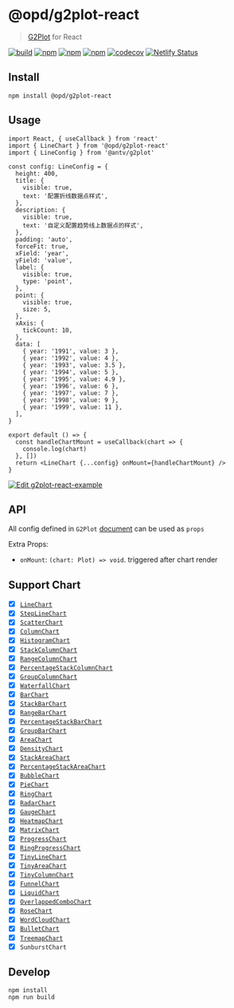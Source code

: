 # @opd/g2plot-react

> [G2Plot](https://g2plot.antv.vision/) for React

[![build](https://github.com/open-data-plan/g2plot-react/workflows/build/badge.svg)](https://github.com/open-data-plan/g2plot-react/actions?query=workflow%3Abuild)
[![npm](https://img.shields.io/npm/v/@opd/g2plot-react.svg)](https://www.npmjs.com/package/@opd/g2plot-react)
[![npm](https://img.shields.io/npm/dm/@opd/g2plot-react.svg)](https://www.npmjs.com/package/@opd/g2plot-react)
[![npm](https://img.shields.io/npm/l/@opd/g2plot-react.svg)](https://www.npmjs.com/package/@opd/g2plot-react)
[![codecov](https://codecov.io/gh/open-data-plan/g2plot-react/branch/master/graph/badge.svg)](https://codecov.io/gh/open-data-plan/g2plot-react)
[![Netlify Status](https://api.netlify.com/api/v1/badges/d6ca5967-fa39-43e7-bb73-05c9ac665d5b/deploy-status)](https://app.netlify.com/sites/g2plot-react/deploys)

## Install

```
npm install @opd/g2plot-react
```

## Usage

```tsx
import React, { useCallback } from 'react'
import { LineChart } from '@opd/g2plot-react'
import { LineConfig } from '@antv/g2plot'

const config: LineConfig = {
  height: 400,
  title: {
    visible: true,
    text: '配置折线数据点样式',
  },
  description: {
    visible: true,
    text: '自定义配置趋势线上数据点的样式',
  },
  padding: 'auto',
  forceFit: true,
  xField: 'year',
  yField: 'value',
  label: {
    visible: true,
    type: 'point',
  },
  point: {
    visible: true,
    size: 5,
  },
  xAxis: {
    tickCount: 10,
  },
  data: [
    { year: '1991', value: 3 },
    { year: '1992', value: 4 },
    { year: '1993', value: 3.5 },
    { year: '1994', value: 5 },
    { year: '1995', value: 4.9 },
    { year: '1996', value: 6 },
    { year: '1997', value: 7 },
    { year: '1998', value: 9 },
    { year: '1999', value: 11 },
  ],
}

export default () => {
  const handleChartMount = useCallback(chart => {
    console.log(chart)
  }, [])
  return <LineChart {...config} onMount={handleChartMount} />
}
```

[![Edit g2plot-react-example](https://codesandbox.io/static/img/play-codesandbox.svg)](https://codesandbox.io/s/g2plot-react-example-xx3gp?fontsize=14&hidenavigation=1&theme=dark)

## API

All config defined in `G2Plot` [document](https://g2plot.antv.vision/zh/docs/manual/introduction) can be used as `props`

Extra Props:

- `onMount`: `(chart: Plot) => void`. triggered after chart render

## Support Chart

- [x] [`LineChart`](https://g2plot.antv.vision/zh/docs/manual/plots/line)
- [x] [`StepLineChart`](https://g2plot.antv.vision/zh/examples/step-line/multiple)
- [x] [`ScatterChart`](https://g2plot.antv.vision/zh/docs/manual/plots/scatter)
- [x] [`ColumnChart`](https://g2plot.antv.vision/zh/docs/manual/plots/column)
- [x] [`HistogramChart`](https://g2plot.antv.vision/zh/examples/column/histogram)
- [x] [`StackColumnChart`](https://g2plot.antv.vision/zh/docs/manual/plots/stack-column)
- [x] [`RangeColumnChart`](https://g2plot.antv.vision/zh/docs/manual/plots/range-column)
- [x] [`PercentageStackColumnChart`](https://g2plot.antv.vision/zh/examples/column/percentageStack)
- [x] [`GroupColumnChart`](https://g2plot.antv.vision/zh/docs/manual/plots/group-column)
- [x] [`WaterfallChart`](https://g2plot.antv.vision/zh/examples/column/waterfall)
- [x] [`BarChart`](https://g2plot.antv.vision/zh/docs/manual/plots/bar)
- [x] [`StackBarChart`](https://g2plot.antv.vision/zh/docs/manual/plots/stack-bar)
- [x] [`RangeBarChart`](https://g2plot.antv.vision/zh/docs/manual/plots/range-bar)
- [x] [`PercentageStackBarChart`](https://g2plot.antv.vision/zh/examples/bar/percentageStack)
- [x] [`GroupBarChart`](https://g2plot.antv.vision/zh/docs/manual/plots/group-bar)
- [x] [`AreaChart`](https://g2plot.antv.vision/zh/docs/manual/plots/area)
- [x] [`DensityChart`](https://github.com/antvis/G2Plot/blob/master/src/plots/density/index.ts)
- [x] [`StackAreaChart`](https://g2plot.antv.vision/zh/docs/manual/plots/stack-area)
- [x] [`PercentageStackAreaChart`](https://g2plot.antv.vision/zh/examples/area/percentageArea)
- [x] [`BubbleChart`](https://g2plot.antv.vision/zh/docs/manual/plots/bubble)
- [x] [`PieChart`](https://g2plot.antv.vision/zh/docs/manual/plots/pie)
- [x] [`RingChart`](https://g2plot.antv.vision/zh/docs/manual/plots/ring)
- [x] [`RadarChart`](https://g2plot.antv.vision/zh/docs/manual/plots/radar)
- [x] [`GaugeChart`](https://g2plot.antv.vision/zh/docs/manual/plots/gauge)
- [x] [`HeatmapChart`](https://g2plot.antv.vision/zh/docs/manual/plots/heatmap)
- [x] [`MatrixChart`](https://g2plot.antv.vision/zh/docs/manual/plots/matrix)
- [x] [`ProgressChart`](https://g2plot.antv.vision/zh/docs/manual/plots/sparkline-progress)
- [x] [`RingProgressChart`](https://g2plot.antv.vision/zh/docs/manual/plots/sparkline-ring-progress)
- [x] [`TinyLineChart`](https://g2plot.antv.vision/zh/docs/manual/plots/sparkline-line)
- [x] [`TinyAreaChart`](https://g2plot.antv.vision/zh/docs/manual/plots/sparkline-area)
- [x] [`TinyColumnChart`](https://g2plot.antv.vision/zh/docs/manual/plots/sparkline-column)
- [x] [`FunnelChart`](https://g2plot.antv.vision/zh/examples/funnel/basic)
- [x] [`LiquidChart`](https://g2plot.antv.vision/zh/examples/liquid/basic)
- [x] [`OverlappedComboChart`](https://g2plot.antv.vision/zh/examples/combo/basic)
- [x] [`RoseChart`](https://g2plot.antv.vision/zh/examples/rose/basic)
- [x] [`WordCloudChart`](https://g2plot.antv.vision/zh/examples/word-cloud/basic)
- [x] [`BulletChart`](https://g2plot.antv.vision/zh/examples/bullet/basic)
- [x] [`TreemapChart`](https://g2plot.antv.vision/zh/examples/treemap/rect)
- [x] `SunburstChart`

## Develop

```
npm install
npm run build
```
